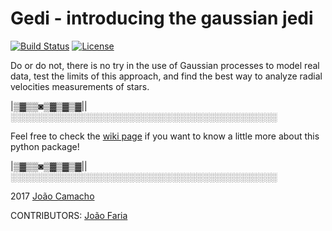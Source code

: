 # Gedi - introducing the gaussian jedi	
[![Build Status](https://travis-ci.org/jdavidrcamacho/Gedi.svg?branch=master)](https://travis-ci.org/jdavidrcamacho/Gedi)
[![License](https://img.shields.io/badge/license-MIT-blue.svg)](https://github.com/jdavidrcamacho/Gedi/blob/master/LICENSE)

Do or do not, there is no try in the use of Gaussian processes to model real data, test the limits of this approach, and find the best way to analyze radial velocities measurements of stars.
 

|▒▓▒▒◙▒▓▒▓▒▓||░░░░░░░░░░░░░░░░░░░░░░░░░░░░░░░░░░░░░░░░░░░
 

Feel free to check the [wiki page](https://github.com/jdavidrcamacho/Gedi/wiki) if you want to know a little more about this python package!


|▒▓▒▒◙▒▓▒▓▒▓||░░░░░░░░░░░░░░░░░░░░░░░░░░░░░░░░░░░░░░░░░░░

2017 [João Camacho](https://github.com/jdavidrcamacho)

CONTRIBUTORS: [João Faria](https://github.com/j-faria)

